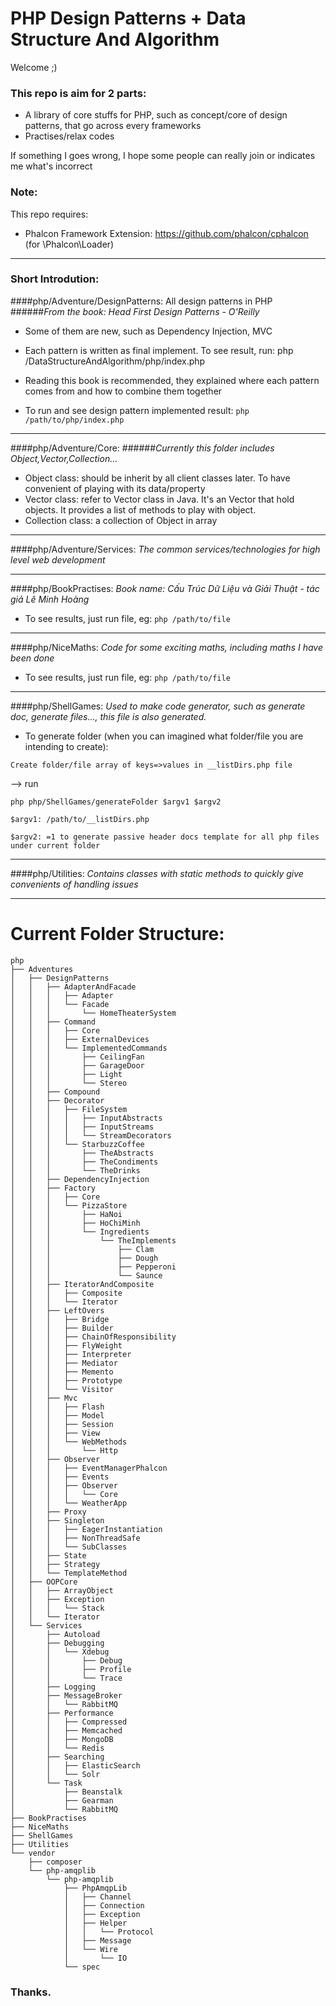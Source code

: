 # PHP Design Patterns + Data Structure And Algorithm

Welcome ;)

### This repo is aim for 2 parts:
- A library of core stuffs for PHP, such as concept/core of design patterns, that go across every frameworks
- Practises/relax codes

If something I goes wrong, I hope some people can really join or indicates me what's incorrect


### Note:
This repo requires:  
 - Phalcon Framework Extension: https://github.com/phalcon/cphalcon (for \Phalcon\Loader)
 
 
 
------------------

### Short Introdution:

####php/Adventure/DesignPatterns: All design patterns in PHP
######*From the book: Head First Design Patterns - O'Reilly*
- Some of them are new, such as Dependency Injection, MVC
- Each pattern is written as final implement. To see result, run: php /DataStructureAndAlgorithm/php/index.php
- Reading this book is recommended, they explained where each pattern comes from and how to combine them together

- To run and see design pattern implemented result:
`php /path/to/php/index.php`

------------------

####php/Adventure/Core: 
######*Currently this folder includes Object,Vector,Collection...*
- Object class: should be inherit by all client classes later. To have convenient of playing with its data/property
- Vector class: refer to Vector class in Java. It's an Vector that hold objects. It provides a list of methods to play with object. 
- Collection class: a collection of Object in array

------------------

####php/Adventure/Services: 
*The common services/technologies for high level web development*

------------------

####php/BookPractises: 
*Book name: Cấu Trúc Dữ Liệu và Giải Thuật - tác giả Lê Minh Hoàng*

- To see results, just run file, eg: `php /path/to/file`

------------------

####php/NiceMaths: 
*Code for some exciting maths, including maths I have been done*
- To see results, just run file, eg: `php /path/to/file`

------------------

####php/ShellGames: 
*Used to make code generator, such as generate doc, generate files..., this file is also generated.*
- To generate folder (when you can imagined what folder/file you are intending to create):

`Create folder/file array of keys=>values in __listDirs.php file`

--> run
 
`php php/ShellGames/generateFolder $argv1 $argv2`

`$argv1: /path/to/__listDirs.php`
 
`$argv2: =1 to generate passive header docs template for all php files under current folder`

------------------

####php/Utilities: 
*Contains classes with static methods to quickly give convenients of handling issues*



------------------

# Current Folder Structure:
```
php
├── Adventures
│   ├── DesignPatterns
│   │   ├── AdapterAndFacade
│   │   │   ├── Adapter
│   │   │   └── Facade
│   │   │       └── HomeTheaterSystem
│   │   ├── Command
│   │   │   ├── Core
│   │   │   ├── ExternalDevices
│   │   │   └── ImplementedCommands
│   │   │       ├── CeilingFan
│   │   │       ├── GarageDoor
│   │   │       ├── Light
│   │   │       └── Stereo
│   │   ├── Compound
│   │   ├── Decorator
│   │   │   ├── FileSystem
│   │   │   │   ├── InputAbstracts
│   │   │   │   ├── InputStreams
│   │   │   │   └── StreamDecorators
│   │   │   └── StarbuzzCoffee
│   │   │       ├── TheAbstracts
│   │   │       ├── TheCondiments
│   │   │       └── TheDrinks
│   │   ├── DependencyInjection
│   │   ├── Factory
│   │   │   ├── Core
│   │   │   └── PizzaStore
│   │   │       ├── HaNoi
│   │   │       ├── HoChiMinh
│   │   │       └── Ingredients
│   │   │           └── TheImplements
│   │   │               ├── Clam
│   │   │               ├── Dough
│   │   │               ├── Pepperoni
│   │   │               └── Saunce
│   │   ├── IteratorAndComposite
│   │   │   ├── Composite
│   │   │   └── Iterator
│   │   ├── LeftOvers
│   │   │   ├── Bridge
│   │   │   ├── Builder
│   │   │   ├── ChainOfResponsibility
│   │   │   ├── FlyWeight
│   │   │   ├── Interpreter
│   │   │   ├── Mediator
│   │   │   ├── Memento
│   │   │   ├── Prototype
│   │   │   └── Visitor
│   │   ├── Mvc
│   │   │   ├── Flash
│   │   │   ├── Model
│   │   │   ├── Session
│   │   │   ├── View
│   │   │   └── WebMethods
│   │   │       └── Http
│   │   ├── Observer
│   │   │   ├── EventManagerPhalcon
│   │   │   ├── Events
│   │   │   ├── Observer
│   │   │   │   └── Core
│   │   │   └── WeatherApp
│   │   ├── Proxy
│   │   ├── Singleton
│   │   │   ├── EagerInstantiation
│   │   │   ├── NonThreadSafe
│   │   │   └── SubClasses
│   │   ├── State
│   │   ├── Strategy
│   │   └── TemplateMethod
│   ├── OOPCore
│   │   ├── ArrayObject
│   │   ├── Exception
│   │   │   └── Stack
│   │   └── Iterator
│   └── Services
│       ├── Autoload
│       ├── Debugging
│       │   └── Xdebug
│       │       ├── Debug
│       │       ├── Profile
│       │       └── Trace
│       ├── Logging
│       ├── MessageBroker
│       │   └── RabbitMQ
│       ├── Performance
│       │   ├── Compressed
│       │   ├── Memcached
│       │   ├── MongoDB
│       │   └── Redis
│       ├── Searching
│       │   ├── ElasticSearch
│       │   └── Solr
│       └── Task
│           ├── Beanstalk
│           ├── Gearman
│           └── RabbitMQ
├── BookPractises
├── NiceMaths
├── ShellGames
├── Utilities
└── vendor
    ├── composer
    └── php-amqplib
        └── php-amqplib
            ├── PhpAmqpLib
            │   ├── Channel
            │   ├── Connection
            │   ├── Exception
            │   ├── Helper
            │   │   └── Protocol
            │   ├── Message
            │   └── Wire
            │       └── IO
            └── spec

```



### Thanks.
